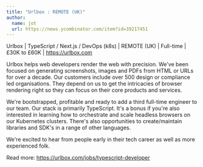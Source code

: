 ```yaml
---
title: "Urlbox : REMOTE (UK)"
author:
  name: jot
  url: https://news.ycombinator.com/item?id=39217451
---
```

Urlbox | TypeScript &#x2F; Next.js &#x2F; DevOps (k8s) | REMOTE (UK) | Full-time |  £30K to £60K | <a href="https:&#x2F;&#x2F;urlbox.com" rel="nofollow">https:&#x2F;&#x2F;urlbox.com</a>

Urlbox helps web developers render the web with precision. We&#x27;ve been focused on generating screenshots, images and PDFs from HTML or URLs for over a decade. Our customers include over 500 design or compliance led organisations. They depend on us to get the intricacies of browser rendering right so they can focus on their core products and services.

We&#x27;re bootstrapped, profitable and ready to add a third full-time engineer to our team. Our stack is primarily TypeScript. It&#x27;s a bonus if you&#x27;re also interested in learning how to orchestrate and scale headless browsers on our Kubernetes clusters. There&#x27;s also opportunities to create&#x2F;maintain libraries and SDK&#x27;s in a range of other languages.

We&#x27;re excited to hear from people early in their tech career as well as more experienced folk.

Read more: <a href="https:&#x2F;&#x2F;urlbox.com&#x2F;jobs&#x2F;typescript-developer" rel="nofollow">https:&#x2F;&#x2F;urlbox.com&#x2F;jobs&#x2F;typescript-developer</a>
